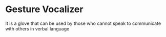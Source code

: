 # Gesture Vocalizer
It is a glove that can be used by those who cannot speak to communicate with others in verbal language
